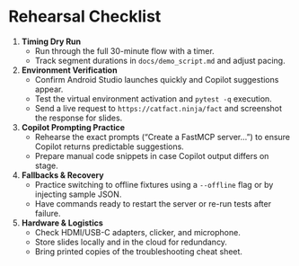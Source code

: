# Rehearsal Checklist

1. **Timing Dry Run**
   - Run through the full 30-minute flow with a timer.
   - Track segment durations in `docs/demo_script.md` and adjust pacing.
2. **Environment Verification**
   - Confirm Android Studio launches quickly and Copilot suggestions appear.
   - Test the virtual environment activation and `pytest -q` execution.
   - Send a live request to `https://catfact.ninja/fact` and screenshot the response for slides.
3. **Copilot Prompting Practice**
   - Rehearse the exact prompts (“Create a FastMCP server…”) to ensure Copilot returns predictable suggestions.
   - Prepare manual code snippets in case Copilot output differs on stage.
4. **Fallbacks & Recovery**
   - Practice switching to offline fixtures using a `--offline` flag or by injecting sample JSON.
   - Have commands ready to restart the server or re-run tests after failure.
5. **Hardware & Logistics**
   - Check HDMI/USB-C adapters, clicker, and microphone.
   - Store slides locally and in the cloud for redundancy.
   - Bring printed copies of the troubleshooting cheat sheet.
